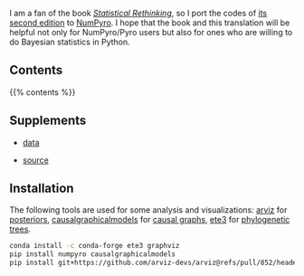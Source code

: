 <!--
.. title: Overview
.. slug: index
-->

I am a fan of the book [*Statistical Rethinking*](https://xcelab.net/rm/statistical-rethinking/), so I port the codes of [its second edition](https://github.com/rmcelreath/statrethinking_winter2019#draft-chapters) to [NumPyro](https://github.com/pyro-ppl/numpyro). I hope that the book and this translation will be helpful not only for NumPyro/Pyro users but also for ones who are willing to do Bayesian statistics in Python.

## Contents

{{% contents %}}

## Supplements

+ [data](data/)

+ [source](https://github.com/fehiepsi/rethinking-numpyro)

## Installation

The following tools are used for some analysis and visualizations: [arviz](https://arviz-devs.github.io/arviz/) for [posteriors](https://en.wikipedia.org/wiki/Posterior_probability), [causalgraphicalmodels](https://github.com/ijmbarr/causalgraphicalmodels) for [causal graphs](https://en.wikipedia.org/wiki/Causal_graph), [ete3](http://etetoolkit.org/) for [phylogenetic trees](https://en.wikipedia.org/wiki/Phylogenetic_tree).

```sh
conda install -c conda-forge ete3 graphviz
pip install numpyro causalgraphicalmodels
pip install git+https://github.com/arviz-devs/arviz@refs/pull/852/head#egg=arviz
```
